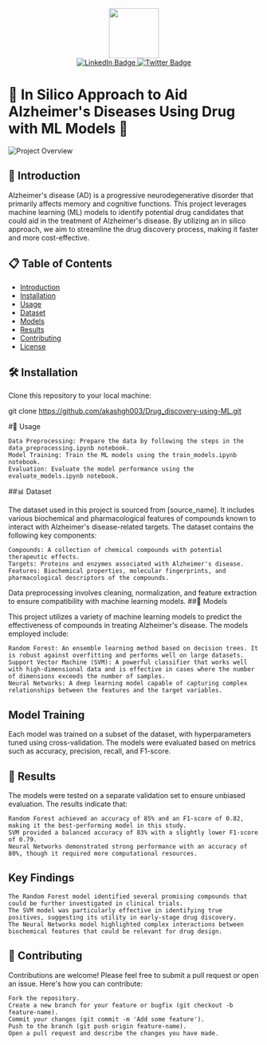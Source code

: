 <div id="header" align="center">
  <img src="https://media.giphy.com/media/hqU2KkjW5bE2v2Z7Q2/giphy.gif" width="100"/>
</div>
<div id="badges" align="center">
    <a href="your-linkedin-URL">
    <img src="https://img.shields.io/badge/LinkedIn-blue?style=for-the-badge&logo=linkedin&logoColor=white" alt="LinkedIn Badge"/>
  <a href="your-twitter-URL">
    <img src="https://img.shields.io/badge/Twitter-blue?style=for-the-badge&logo=twitter&logoColor=white" alt="Twitter Badge"/>
  </a>
</div>

# 🚀 In Silico Approach to Aid Alzheimer's Diseases Using Drug with ML Models 🧠

![Project Overview](path_to_your_gif.gif)

## 🧬 Introduction

Alzheimer's disease (AD) is a progressive neurodegenerative disorder that primarily affects memory and cognitive functions. This project leverages machine learning (ML) models to identify potential drug candidates that could aid in the treatment of Alzheimer's disease. By utilizing an in silico approach, we aim to streamline the drug discovery process, making it faster and more cost-effective.

## 📋 Table of Contents

- [Introduction](#-introduction)
- [Installation](#-installation)
- [Usage](#-usage)
- [Dataset](#-dataset)
- [Models](#-models)
- [Results](#-results)
- [Contributing](#-contributing)
- [License](#-license)

## 🛠️ Installation

Clone this repository to your local machine:

git clone https://github.com/akashgh003/Drug_discovery-using-ML.git

#🚀 Usage

    Data Preprocessing: Prepare the data by following the steps in the data_preprocessing.ipynb notebook.
    Model Training: Train the ML models using the train_models.ipynb notebook.
    Evaluation: Evaluate the model performance using the evaluate_models.ipynb notebook.

##📊 Dataset

The dataset used in this project is sourced from [source_name]. It includes various biochemical and pharmacological features of compounds known to interact with Alzheimer's disease-related targets. The dataset contains the following key components:

    Compounds: A collection of chemical compounds with potential therapeutic effects.
    Targets: Proteins and enzymes associated with Alzheimer's disease.
    Features: Biochemical properties, molecular fingerprints, and pharmacological descriptors of the compounds.

Data preprocessing involves cleaning, normalization, and feature extraction to ensure compatibility with machine learning models.
##🧠 Models

This project utilizes a variety of machine learning models to predict the effectiveness of compounds in treating Alzheimer's disease. The models employed include:

    Random Forest: An ensemble learning method based on decision trees. It is robust against overfitting and performs well on large datasets.
    Support Vector Machine (SVM): A powerful classifier that works well with high-dimensional data and is effective in cases where the number of dimensions exceeds the number of samples.
    Neural Networks: A deep learning model capable of capturing complex relationships between the features and the target variables.

## Model Training

Each model was trained on a subset of the dataset, with hyperparameters tuned using cross-validation. The models were evaluated based on metrics such as accuracy, precision, recall, and F1-score.
## 📝 Results

The models were tested on a separate validation set to ensure unbiased evaluation. The results indicate that:

    Random Forest achieved an accuracy of 85% and an F1-score of 0.82, making it the best-performing model in this study.
    SVM provided a balanced accuracy of 83% with a slightly lower F1-score of 0.79.
    Neural Networks demonstrated strong performance with an accuracy of 80%, though it required more computational resources.

## Key Findings

    The Random Forest model identified several promising compounds that could be further investigated in clinical trials.
    The SVM model was particularly effective in identifying true positives, suggesting its utility in early-stage drug discovery.
    The Neural Networks model highlighted complex interactions between biochemical features that could be relevant for drug design.

## 🤝 Contributing

Contributions are welcome! Please feel free to submit a pull request or open an issue. Here's how you can contribute:

    Fork the repository.
    Create a new branch for your feature or bugfix (git checkout -b feature-name).
    Commit your changes (git commit -m 'Add some feature').
    Push to the branch (git push origin feature-name).
    Open a pull request and describe the changes you have made.
